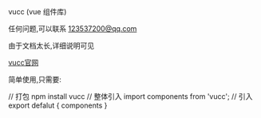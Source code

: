 vucc (vue 组件库)


任何问题,可以联系
123537200@qq.com

由于文档太长,详细说明可见

[vucc官网](https://wf123537200.github.io/vucc.com/index.html)

简单使用,只需要:

// 打包
npm install vucc
// 整体引入
import components from 'vucc';
// 引入
export defalut {
    components
}
